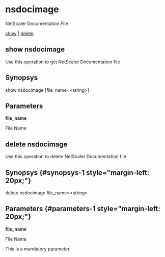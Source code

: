 # nsdocimage

NetScaler Documentation File

[show](#show%20nsdocimage) | [delete](#delete%20nsdocimage)

## show nsdocimage

Use this operation to get NetScaler Documentation file

## Synopsys 

show nsdocimage \[file\_name=&lt;string&gt;\]

## Parameters 

**file\_name**

File Name

## delete nsdocimage

Use this operation to delete NetScaler Documentation file

## Synopsys {#synopsys-1 style="margin-left: 20px;"}

delete nsdocimage file\_name=&lt;string&gt;

## Parameters {#parameters-1 style="margin-left: 20px;"}

**file\_name**

File Name

This is a mandatory parameter.
